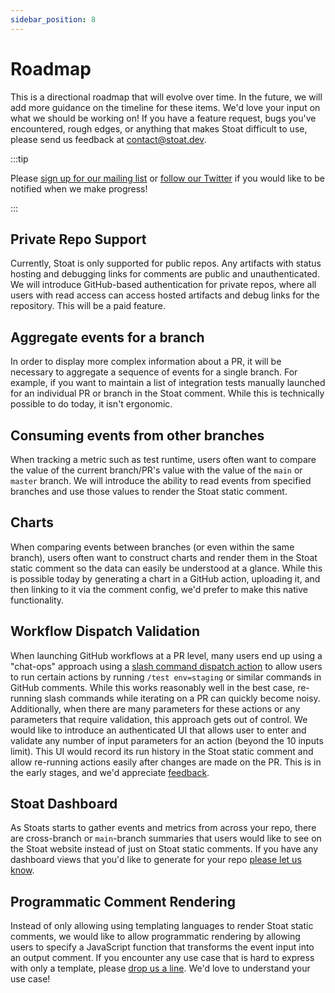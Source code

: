 ```yaml
---
sidebar_position: 8
---
```


# Roadmap

This is a directional roadmap that will evolve over time. 
In the future, we will add more guidance on the timeline for these items.
We'd love your input on what we should be working on! If you have a feature request, bugs you've encountered, 
rough edges, or anything that makes Stoat difficult to use, please send us feedback at [contact@stoat.dev](mailto:contact@stoat.dev).

:::tip

Please [sign up for our mailing list](https://forms.gle/5EAfBMP1APQLLe2B7) or [follow our Twitter](https://twitter.com/stoat_dev) if you would like to be notified when we
make progress!

:::

## Private Repo Support

Currently, Stoat is only supported for public repos. 
Any artifacts with status hosting and debugging links for comments are public and unauthenticated. 
We will introduce GitHub-based authentication for private repos, where all users with read access can access hosted artifacts and debug links for the repository.
This will be a paid feature.

## Aggregate events for a branch
In order to display more complex information about a PR, it will be necessary to aggregate a sequence of events for a single branch. 
For example, if you want to maintain a list of integration tests manually launched for an individual PR or branch in the Stoat comment.
While this is technically possible to do today, it isn't ergonomic.

## Consuming events from other branches

When tracking a metric such as test runtime, users often want to compare the value of the current branch/PR's value with the value of the `main` or `master` branch.
We will introduce the ability to read events from specified branches and use those values to render the Stoat static comment.

## Charts

When comparing events between branches (or even within the same branch), users often want to construct charts and render them in the Stoat static comment so 
the data can easily be understood at a glance. While this is possible today by generating a chart in a GitHub action, uploading it, and then linking to it via the 
comment config, we'd prefer to make this native functionality.

## Workflow Dispatch Validation

When launching GitHub workflows at a PR level, many users end up using a "chat-ops" approach using a [slash command dispatch action](https://github.com/peter-evans/slash-command-dispatch) 
to allow users to run certain actions by running `/test env=staging` or similar commands in GitHub comments.
While this works reasonably well in the best case, re-running slash commands while iterating on a PR can quickly become noisy.
Additionally, when there are many parameters for these actions or any parameters that require validation, this approach gets out of control.
We would like to introduce an authenticated UI that allows user to enter and validate any number of input parameters for an action (beyond the 10 inputs limit).
This UI would record its run history in the Stoat static comment and allow re-running actions easily after changes are made on the PR.
This is in the early stages, and we'd appreciate [feedback](mailto:contact@stoat.dev).

## Stoat Dashboard

As Stoats starts to gather events and metrics from across your repo, there are cross-branch or `main`-branch summaries that 
users would like to see on the Stoat website instead of just on Stoat static comments.
If you have any dashboard views that you'd like to generate for your repo [please let us know](mailto:contact@stoat.dev).

## Programmatic Comment Rendering

Instead of only allowing using templating languages to render Stoat static comments, 
we would like to allow programmatic rendering by allowing users to specify a JavaScript function
that transforms the event input into an output comment. If you encounter any use case that is
hard to express with only a template, please [drop us a line](mailto:contact@stoat.dev). 
We'd love to understand your use case!
